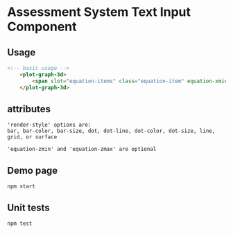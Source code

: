 # Assessment System Text Input Component

## Usage

```html
<!-- basic usage -->
    <plot-graph-3d>
        <span slot="equation-items" class="equation-item" equation-xmin="0" equation-xmax="360" equation-ymin="0" equation-ymax="360" equation-zmin="0" equation-zmax="100" step="1" render-style="dot">Math.sin(x/50) * Math.cos(y/50) * 50 + 50</span>
    </plot-graph-3d>
```

## attributes

```
'render-style' options are:
bar, bar-color, bar-size, dot, dot-line, dot-color, dot-size, line, grid, or surface

'equation-zmin' and 'equation-zmax' are optional
```

## Demo page

```shell
npm start
```

## Unit tests

```shell
npm test
```